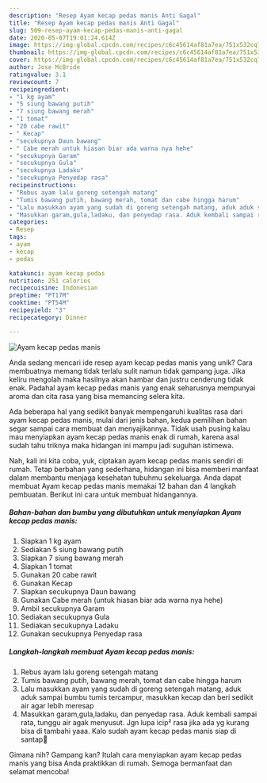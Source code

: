 ```yaml
---
description: "Resep Ayam kecap pedas manis Anti Gagal"
title: "Resep Ayam kecap pedas manis Anti Gagal"
slug: 509-resep-ayam-kecap-pedas-manis-anti-gagal
date: 2020-05-07T19:01:24.614Z
image: https://img-global.cpcdn.com/recipes/c6c45614af81a7ea/751x532cq70/ayam-kecap-pedas-manis-foto-resep-utama.jpg
thumbnail: https://img-global.cpcdn.com/recipes/c6c45614af81a7ea/751x532cq70/ayam-kecap-pedas-manis-foto-resep-utama.jpg
cover: https://img-global.cpcdn.com/recipes/c6c45614af81a7ea/751x532cq70/ayam-kecap-pedas-manis-foto-resep-utama.jpg
author: Jose McBride
ratingvalue: 3.1
reviewcount: 7
recipeingredient:
- "1 kg ayam"
- "5 siung bawang putih"
- "7 siung bawang merah"
- "1 tomat"
- "20 cabe rawit"
- " Kecap"
- "secukupnya Daun bawang"
- " Cabe merah untuk hiasan biar ada warna nya hehe"
- "secukupnya Garam"
- "secukupnya Gula"
- "secukupnya Ladaku"
- "secukupnya Penyedap rasa"
recipeinstructions:
- "Rebus ayam lalu goreng setengah matang"
- "Tumis bawang putih, bawang merah, tomat dan cabe hingga harum"
- "Lalu masukkan ayam yang sudah di goreng setengah matang, aduk aduk sampai bumbu tumis tercampur, masukkan kecap dan beri sedikit air agar lebih meresap"
- "Masukkan garam,gula,ladaku, dan penyedap rasa. Aduk kembali sampai rata, tunggu air agak menyusut. Jgn lupa icip² rasa jika ada yg kurang bisa di tambahi yaaa. Kalo sudah ayam kecap pedas manis siap di santap🤗"
categories:
- Resep
tags:
- ayam
- kecap
- pedas

katakunci: ayam kecap pedas 
nutrition: 251 calories
recipecuisine: Indonesian
preptime: "PT17M"
cooktime: "PT54M"
recipeyield: "3"
recipecategory: Dinner

---
```



![Ayam kecap pedas manis](https://img-global.cpcdn.com/recipes/c6c45614af81a7ea/751x532cq70/ayam-kecap-pedas-manis-foto-resep-utama.jpg)

Anda sedang mencari ide resep ayam kecap pedas manis yang unik? Cara membuatnya memang tidak terlalu sulit namun tidak gampang juga. Jika keliru mengolah maka hasilnya akan hambar dan justru cenderung tidak enak. Padahal ayam kecap pedas manis yang enak seharusnya mempunyai aroma dan cita rasa yang bisa memancing selera kita.



Ada beberapa hal yang sedikit banyak mempengaruhi kualitas rasa dari ayam kecap pedas manis, mulai dari jenis bahan, kedua pemilihan bahan segar sampai cara membuat dan menyajikannya. Tidak usah pusing kalau mau menyiapkan ayam kecap pedas manis enak di rumah, karena asal sudah tahu triknya maka hidangan ini mampu jadi suguhan istimewa.


Nah, kali ini kita coba, yuk, ciptakan ayam kecap pedas manis sendiri di rumah. Tetap berbahan yang sederhana, hidangan ini bisa memberi manfaat dalam membantu menjaga kesehatan tubuhmu sekeluarga. Anda dapat membuat Ayam kecap pedas manis memakai 12 bahan dan 4 langkah pembuatan. Berikut ini cara untuk membuat hidangannya.

<!--inarticleads1-->

##### Bahan-bahan dan bumbu yang dibutuhkan untuk menyiapkan Ayam kecap pedas manis:

1. Siapkan 1 kg ayam
1. Sediakan 5 siung bawang putih
1. Siapkan 7 siung bawang merah
1. Siapkan 1 tomat
1. Gunakan 20 cabe rawit
1. Gunakan  Kecap
1. Siapkan secukupnya Daun bawang
1. Gunakan  Cabe merah (untuk hiasan biar ada warna nya hehe)
1. Ambil secukupnya Garam
1. Sediakan secukupnya Gula
1. Sediakan secukupnya Ladaku
1. Gunakan secukupnya Penyedap rasa




<!--inarticleads2-->

##### Langkah-langkah membuat Ayam kecap pedas manis:

1. Rebus ayam lalu goreng setengah matang
1. Tumis bawang putih, bawang merah, tomat dan cabe hingga harum
1. Lalu masukkan ayam yang sudah di goreng setengah matang, aduk aduk sampai bumbu tumis tercampur, masukkan kecap dan beri sedikit air agar lebih meresap
1. Masukkan garam,gula,ladaku, dan penyedap rasa. Aduk kembali sampai rata, tunggu air agak menyusut. Jgn lupa icip² rasa jika ada yg kurang bisa di tambahi yaaa. Kalo sudah ayam kecap pedas manis siap di santap🤗




Gimana nih? Gampang kan? Itulah cara menyiapkan ayam kecap pedas manis yang bisa Anda praktikkan di rumah. Semoga bermanfaat dan selamat mencoba!
